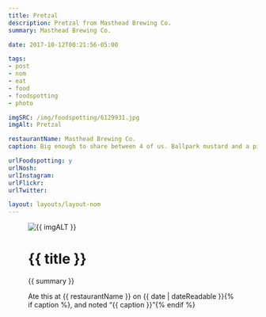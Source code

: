```yaml
---
title: Pretzal
description: Pretzal from Masthead Brewing Co.
summary: Masthead Brewing Co.

date: 2017-10-12T00:21:56-05:00

tags:
- post
- nom
- eat
- food
- foodspotting
- photo

imgSRC: /img/foodspotting/6129931.jpg
imgAlt: Pretzal

restaurantName: Masthead Brewing Co.
caption: Big enough to share between 4 of us. Ballpark mustard and a pimento cheese dip

urlFoodspotting: y
urlNosh:
urlInstagram:
urlFlickr:
urlTwitter:

layout: layouts/layout-nom
---
```

<figure class="nom">
	<img class="u-photo img-border" src="{{ imgSRC }}" alt="{{ imgALT }}">
	<figcaption>
		<h1 class="title p-name">{{ title }}</h1>
		<p class="summary">{{ summary }}</p>
		<p>Ate this at {{ restaurantName }} on <time class="dt-published" datetime="{{ date | dateIso }}">{{ date | dateReadable }}</time>{% if caption %}, and noted <q class="caption">{{ caption }}</q>{% endif %}
	</figcaption>
</figure>